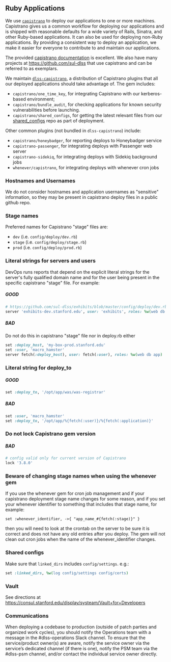 ## Ruby Applications

We use [`capistrano`](http://capistranorb.com) to deploy our applications to one or more machines. Capistrano gives us a common workflow for deploying our applications and is shipped with reasonable defaults for a wide variety of Rails, Sinatra, and other Ruby-based applications. It can also be used for deploying non-Ruby applications. By providing a consistent way to deploy an application, we make it easier for everyone to contribute to and maintain our applications.

The provided [capistrano documentation](http://capistranorb.com/) is excellent.  We also have many projects at https://github.com/sul-dlss that use capistrano and can be referred to as exemplars.

We maintain [`dlss-capistrano`](https://github.com/sul-dlss/dlss-capistrano), a distribution of Capistrano plugins that all our deployed applications should take advantage of. The gem includes:

- `capistrano/one_time_key`, for integrating Capistrano with our kerberos-based environment;
- `capistrano/bundle_audit`, for checking applications for known security vulnerabilities before launching.
- `capistrano/shared_configs`, for getting the latest relevant files from our [shared_configs](/best-practices/shared_configs.md) repo as part of deployment.

Other common plugins (not bundled in `dlss-capistrano`) include:

- `capistrano/honeybadger`, for reporting deploys to Honeybadger service
- `capistrano-passenger`, for integrating deploys with Passenger web server
- `capistrano-sidekiq`, for integrating deploys with Sidekiq background jobs
- `whenever/capistrano`, for integrating deploys with whenever cron jobs

### Hostnames and Usernames

We do not consider hostnames and application usernames as "sensitive" information, so they may be present in capistrano deploy files in a public github repo.

### Stage names

Preferred names for Capistrano "stage" files are:

- `dev`  (i.e. `config/deploy/dev.rb`)
- `stage` (i.e. `config/deploy/stage.rb`)
- `prod` (i.e. `config/deploy/prod.rb`)

### Literal strings for servers and users

DevOps runs reports that depend on the explicit literal strings for the server's fully qualified domain name and for the user being present in the specific capistrano "stage" file.  For example:

##### GOOD

```ruby
# https://github.com/sul-dlss/exhibits/blob/master/config/deploy/dev.rb#L2
server 'exhibits-dev.stanford.edu', user: 'exhibits', roles: %w(web db app)
```

##### BAD

Do not do this in capistrano "stage" file nor in deploy.rb either
```ruby
set :deploy_host, 'my-box-prod.stanford.edu'
set :user, 'macro_hamster'
server fetch(:deploy_host), user: fetch(:user), roles: %w(web db app)
```

### Literal string for deploy_to

##### GOOD

```ruby
set :deploy_to, '/opt/app/was/was-registrar'
```

##### BAD

```ruby
set :user, 'macro_hamster'
set :deploy_to, '/opt/app/%{fetch(:user)}/%{fetch(:application)}'
```

### Do not lock Capistrano gem version

##### BAD

```ruby
# config valid only for current version of Capistrano
lock '3.8.0'
```

### Beware of changing stage names when using the whenever gem

If you use the whenever gem for cron job management and if your capistrano deployment stage name changes for some reason, and if you set your whenever identifier to something that includes that stage name, for example:

```
set :whenever_identifier, ->{ "app_name_#{fetch(:stage)}" }
```

then you will need to look at the crontab on the server to be sure it is correct and does not have any old entries after you deploy.  The gem will not clean out cron jobs when the name of the whenever_identifier changes.

### Shared configs

Make sure that `linked_dirs` includes `config/settings`. e.g.:

```ruby
set :linked_dirs, %w(log config/settings config/certs)
```

### Vault

See directions at https://consul.stanford.edu/display/systeam/Vault+for+Developers

### Communications

When deploying a codebase to production (outside of patch parties and organized work cycles), you should notify the Operations team with a message in the #dlss-operations Slack channel. To ensure that the service/product owner(s) are aware, notify the service owner via the service’s dedicated channel (if there is one), notify the PSM team via the #dlss-psm channel, and/or contact the individual service owner directly.
